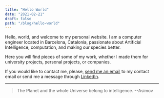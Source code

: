 ```yaml
---
title: "Hello World"
date: "2021-02-21"
draft: false
path: "/blog/hello-world"
---
```

Hello, world, and welcome to my personal website. I am a computer engineer located in Barcelona, Catalonia, passionate about Artificial Intelligence, computation, and making our species better. 

Here you will find pieces of some of my work, whether I made them for university projects, personal projects, or companies.

If you would like to contact me, please, [send me an email](mailto:hello@sergimasip.com) to my contact email or send me a message through [LinkedIn](https://www.linkedin.com/in/sergimasipcabeza/).

---

> The Planet and the whole Universe belong to intelligence. --Asimov
